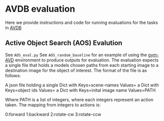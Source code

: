 # AVDB evaluation
Here we provide instructions and code for running evaluations for the tasks in [AVDB](http://cs.unc.edu/~ammirato/active_vision_dataset_website/avdb.html)




## Active Object Search (AOS) Evalution
See `AOS_eval.py`
See `AOS_random_baseline` for an example of using the [gym-AVD](https://github.com/ammirato/gym_AVD) environment to produce outputs for evaluation. The evaluation expects a single file that holds a models chosen paths from each starting image to a destination image for the object of interest. The format of the file is as follows:

A json file holding a single Dict with Keys=scene-names Values=
    a Dict with Keys=object ids Values=
       a Dict with Keys=inital image name Values=PATH

Where PATH is a list of integers, where each integers represent an action taken. The mapping from integers to actions is:

0:forward
1:backward
2:rotate-cw
3:rotate-ccw
 



